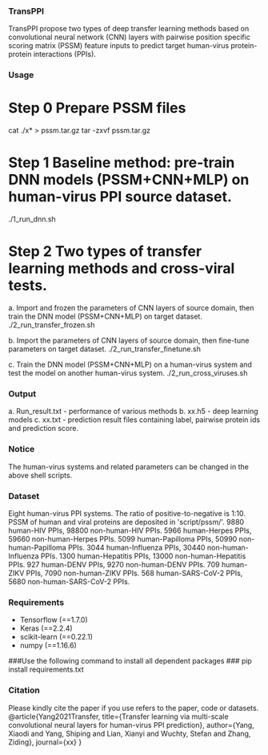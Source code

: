 ### TransPPI ###
TransPPI propose two types of deep transfer learning methods based on convolutional neural network (CNN) layers with pairwise position specific scoring matrix (PSSM) feature inputs to predict target human-virus protein-protein interactions (PPIs).

### Usage ###

# Step 0 Prepare PSSM files
  cat ./x* > pssm.tar.gz
  tar -zxvf pssm.tar.gz

# Step 1 Baseline method: pre-train DNN models (PSSM+CNN+MLP) on human-virus PPI source dataset.
  ./1_run_dnn.sh

# Step 2 Two types of transfer learning methods and cross-viral tests.
a. Import and frozen the parameters of CNN layers of source domain, then train the DNN model (PSSM+CNN+MLP) on target dataset.
  ./2_run_transfer_frozen.sh

b. Import the parameters of CNN layers of source domain, then fine-tune parameters on target dataset.
  ./2_run_transfer_finetune.sh

c. Train the DNN model (PSSM+CNN+MLP) on a human-virus system and test the model on another human-virus system.
  ./2_run_cross_viruses.sh

### Output ###
a. Run_result.txt - performance of various methods
b. xx.h5 - deep learning models
c. xx.txt - prediction result files containing label, pairwise protein ids and prediction score.


### Notice ###
The human-virus systems and related parameters can be changed in the above shell scripts.

### Dataset ###
  Eight human-virus PPI systems. The ratio of positive-to-negative is 1:10.
  PSSM of human and viral proteins are deposited in 'script/pssm/'.
  9880 human-HIV PPIs, 98800 non-human-HIV PPIs.
  5966 human-Herpes PPIs, 59660 non-human-Herpes PPIs.
  5099 human-Papilloma PPIs, 50990 non-human-Papilloma PPIs.
  3044 human-Influenza PPIs, 30440 non-human-Influenza PPIs.
  1300 human-Hepatitis PPIs, 13000 non-human-Hepatitis PPIs.
  927 human-DENV PPIs, 9270 non-human-DENV PPIs.
  709 human-ZIKV PPIs, 7090 non-human-ZIKV PPIs.
  568 human-SARS-CoV-2 PPIs, 5680 non-human-SARS-CoV-2 PPIs.
  
### Requirements ###
  - Tensorflow (==1.7.0)
  - Keras (==2.2.4)
  - scikit-learn (==0.22.1)
  - numpy (==1.16.6)

###Use the following command to install all dependent packages ###
  pip install requirements.txt

### Citation ###
Please kindly cite the paper if you use refers to the paper, code or datasets.
@article{Yang2021Transfer,
  title={Transfer learning via multi-scale convolutional neural layers for human-virus PPI prediction},
  author={Yang, Xiaodi and Yang, Shiping and Lian, Xianyi and Wuchty, Stefan and Zhang, Ziding},
  journal={xx}
}


